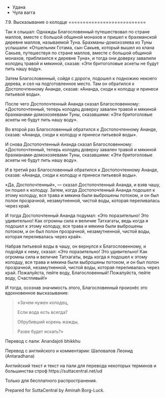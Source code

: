 









* Удана
* Чула вагга


7\.9\. Высказывание о колодце
\=\=\=\=\=\=\=\=\=\=\=\=\=\=\=\=\=\=\=\=\=\=\=\=\=\=\=



Так я слышал: Однажды Благословенный путешествовал по стране маллов, вместе с большой общиной монахов и пришел к брахманской деревне маллов, называемой Туна\. Брахманы\-домохозяева из Туны услышали: «Отшельник Готама, сын Сакьев, который вышел из клана Сакьев, путешествуя по стране маллов, вместе с большой общиной монахов, приблизился к деревне Туна», и тогда они доверху завалили колодец травой и мякиной, сказав: «Эти бритоголовые аскеты не будут пить нашу воду»\.


Затем Благословенный, сойдя с дороги, подошел к подножию некоего дерева, и сел на подготовленное место\. Там он обратился к Достопочтенному Ананде, сказав: «Ананда, сходи к колодцу и принеси питьевой воды»\.


После чего Достопочтенный Ананда сказал Благословенному: «Достопочтенный, теперь колодец доверху завален травой и мякиной брахманами\-домохозяевами Туны, сказавшими: «Эти бритоголовые аскеты не будут пить нашу воду»\.


Во второй раз Благословенный обратился к Достопочтенному Ананде, сказав: «Ананда, сходи к колодцу и принеси питьевой воды»\.


И снова Достопочтенный Ананда сказал Благословенному: «Достопочтенный, теперь колодец доверху завален травой и мякиной брахманами\-домохозяевами Туны, сказавшими: «Эти бритоголовые аскеты не будут пить нашу воду»\.


И в третий раз Благословенный обратился к Достопочтенному Ананде, сказав: «Ананда, сходи к колодцу и принеси питьевой воды»\.


«Да, Достопочтенный», — сказал Достопочтенный Ананда, и взяв чашу, он пошел к колодцу\. Затем, когда Достопочтенный Ананда подошел к этому колодцу, вся трава и мякина были выброшены потоком, и он был полон прозрачной, незамутненной, чистой воды, которая переливалась через край\.


И тогда Достопочтенный Ананда подумал: «Это поразительно\! Это удивительно\! Как огромны сила и величие Татхагаты, ведь когда я подошел к этому колодцу, вся трава и мякина были выброшены потоком, и он был полон прозрачной, незамутненной, чистой воды, которая переливалась через край»\.


Набрав питьевой воды в чашу, он вернулся к Благословенному, и подойдя к нему, сказал: «Это поразительно\! Это удивительно\! Как огромны сила и величие Татхагаты, ведь когда я подошел к этому колодцу, вся трава и мякина были выброшены потоком, и он был полон прозрачной, незамутненной, чистой воды, которая переливалась через край\. Пожалуйста, пейте воду, Благословенный\! Пожалуйста, пейте воду, Счастливый\!»


И тогда, осознав значимость этого, Благословенный произнёс это вдохновенное высказывание:



> «Зачем нужен колодец,  
> 
> Если вода есть всегда?  
> 
> Обрубивший корень жажды,  
> 
> Разве будет искать?»



Перевод с пали: Anandajoti bhikkhu


Перевод с английского и комментарии: Шаповалов Леонид \(Antaradhana\)


Английский текст и текст на пали для перевода некоторых терминов и большинства строф https://suttacentral\.net/ud


  

Только для бесплатного распространения\.


  

Prepared for SuttaCentral by Aminah Borg\-Luck\.






